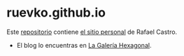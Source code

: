 # ruevko.github.io

Este [repositorio](https://github.com/ruevko/ruevko.github.io) contiene [el sitio personal](https://ruevko.github.io) de Rafael Castro.

- El blog lo encuentras en [La Galería Hexagonal](https://ruevko.github.io/hexagonal).
